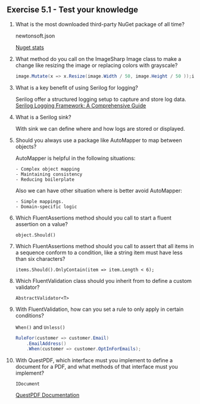 ## Exercise 5.1 - Test your knowledge

1.  What is the most downloaded third-party NuGet package of all time?

    newtonsoft.json

    [Nuget stats](https://www.nuget.org/stats)

2.  What method do you call on the ImageSharp Image class to make a change like resizing the image or replacing colors with grayscale?

    ```csharp
    image.Mutate(x => x.Resize(image.Width / 50, image.Height / 50 ));image.Mutate(x=> x.Grayscale());
    ```

3.  What is a key benefit of using Serilog for logging?

    Serilog offer a structured logging setup to capture and store log data.
    [Serilog Logging Framework: A Comprehensive Guide](https://dlcoder.medium.com/serilog-logging-framework-a-comprehensive-guide-4537989636c2)

4.  What is a Serilog sink?

    With sink we can define where and how logs are stored or displayed.

5.  Should you always use a package like AutoMapper to map between objects?

    AutoMapper is helpful in the following situations:

        - Complex object mapping
        - Maintaining consistency
        - Reducing boilerplate

    Also we can have other situation where is better avoid AutoMapper:

        - Simple mappings.
        - Domain-specific logic

6.  Which FluentAssertions method should you call to start a fluent assertion on a value?

    `object.Should()`

7.  Which FluentAssertions method should you call to assert that all items in a sequence conform to a condition, like a string item must have less than six characters?

    `items.Should().OnlyContain(item => item.Length < 6);`

8.  Which FluentValidation class should you inherit from to define a custom validator?

    `AbstractValidator<T>`

9.  With FluentValidation, how can you set a rule to only apply in certain conditions?

    `When()` and `Unless()`

    ```csharp
    RuleFor(customer => customer.Email)
        .EmailAddress()
        .When(customer => customer.OptInForEmails);
    ```

10. With QuestPDF, which interface must you implement to define a document for a PDF, and what methods of that interface must you implement?

    `IDocument`

    [QuestPDF Documentation](https://www.questpdf.com/getting-started.html)
